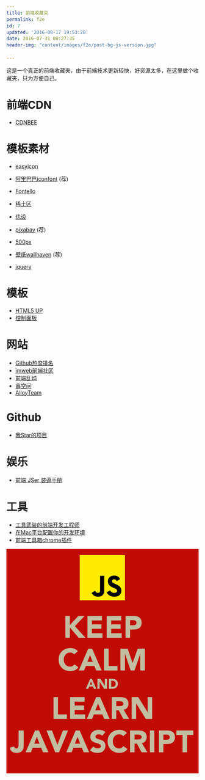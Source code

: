 ```yaml
---
title: 前端收藏夹
permalink: f2e
id: 7
updated: '2016-08-17 19:53:28'
date: 2016-07-31 00:27:35
header-img: "content/images/f2e/post-bg-js-version.jpg"

---
```


这是一个真正的前端收藏夹，由于前端技术更新较快，好资源太多，在这里做个收藏夹，只为方便自己。

# 前端CDN
* [CDNBEE](https://cdnbee.com/)

# 模板素材
* [easyicon](http://www.easyicon.net/)
* [阿里巴巴iconfont](http://iconfont.cn/) (荐)
* [Fontello](http://fontello.com/)


* [稀土区](https://xituqu.com/)
* [优设](http://www.uisdc.com/)
* [pixabay](https://pixabay.com/zh/) (荐)
* [500px](https://marketplace.500px.com/)
* [壁纸wallhaven](https://alpha.wallhaven.cc/) (荐)
* [jquery](http://www.htmleaf.com/)

# 模板
* [HTML5 UP](https://html5up.net/)
* [控制面板](https://www.awesomes.cn/subject/admins)

# 网站
* [Github热度排名](https://www.awesomes.cn/)
* [imweb前端社区](http://imweb.io/)
* [前端乱炖](http://www.html-js.com/)
* [鑫空间](http://www.zhangxinxu.com/wordpress/)
* [AlloyTeam](http://www.alloyteam.com/)

# Github
* [我Star的项目](https://github.com/yfgeek?tab=stars)

# 娱乐
* [前端 JSer 装逼手册](https://segmentfault.com/a/1190000005987011)

# 工具
* [工具武装的前端开发工程师](https://github.com/jaywcjlove/awesome-mac)
* [在Mac平台配置你的开发环境](http://mp.weixin.qq.com/s?__biz=MzI3MDE0MzAzMw==&mid=2652201857&idx=1&sn=803e04a8304c127aaa0bb7770f8add1d&scene=0#wechat_redirect)
* [前端工具箱chrome插件](https://github.com/Pearyman/chrome_plugin)


![](/content/images/f2e/keep-calm-and-learn-javascript.png)
